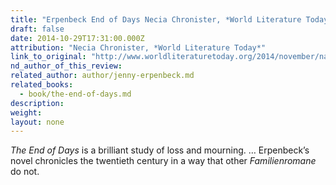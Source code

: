 ```yaml
---
title: "Erpenbeck End of Days Necia Chronister, *World Literature Today*"
draft: false
date: 2014-10-29T17:31:00.000Z
attribution: "Necia Chronister, *World Literature Today*"
link_to_original: "http://www.worldliteraturetoday.org/2014/november/narrating-fault-lines-german-literature-fall-wall-necia-chronister#.VFEjALup5EE"
nd_author_of_this_review:
related_author: author/jenny-erpenbeck.md
related_books:
  - book/the-end-of-days.md
description:
weight:
layout: none
---
```

*The End of Days* is a brilliant study of loss and mourning. … Erpenbeck’s novel chronicles the twentieth century in a way that other *Familienromane* do not.

